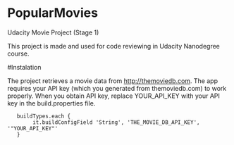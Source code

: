 # PopularMovies
Udacity Movie Project (Stage 1)

This project is made and used for code reviewing in Udacity Nanodegree course.

#Instalation

The project retrieves a movie data from http://themoviedb.com. The app requires your API key (which you generated from themoviedb.com) to work properly. When you obtain API key, replace YOUR_API_KEY with your API key in the build.properties file.
      
       buildTypes.each {
            it.buildConfigField 'String', 'THE_MOVIE_DB_API_KEY', '"YOUR_API_KEY"'
       }


